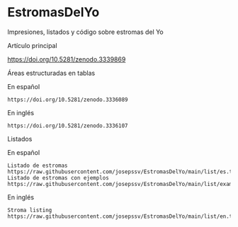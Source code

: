 # EstromasDelYo
Impresiones, listados y código sobre estromas del Yo


Artículo principal

  https://doi.org/10.5281/zenodo.3339869


Áreas estructuradas en tablas

  En español
  
    https://doi.org/10.5281/zenodo.3336089
    
  En inglés
  
    https://doi.org/10.5281/zenodo.3336107
    

Listados

  En español
  
    Listado de estromas https://raw.githubusercontent.com/josepssv/EstromasDelYo/main/list/es.txt
    Listado de estromas con ejemplos https://raw.githubusercontent.com/josepssv/EstromasDelYo/main/list/examples_es.txt
    
  En inglés
  
    Stroma listing https://raw.githubusercontent.com/josepssv/EstromasDelYo/main/list/en.txt

